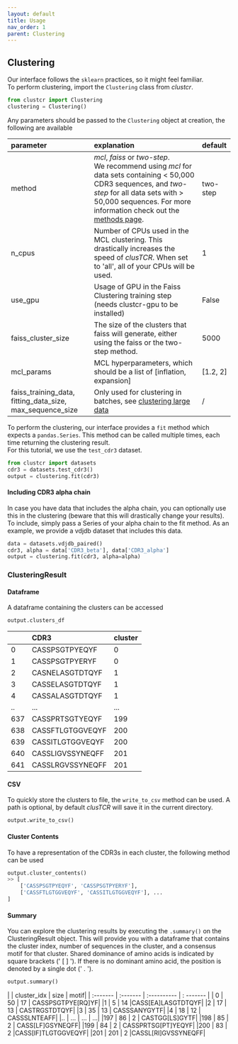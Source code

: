 ```yaml
---
layout: default
title: Usage
nav_order: 1
parent: Clustering
---
```



## Clustering

Our interface follows the `sklearn` practices, so it might feel familiar.  
To perform clustering, import the `Clustering` class from *clustcr*.

```python
from clustcr import Clustering
clustering = Clustering()
```

Any parameters should be passed to the `Clustering` object at creation, the following are available

| parameter | explanation | default |
|:-------------|:------------------|:------|
| method |  *mcl*, *faiss* or *two-step*. <br> We recommend using *mcl* for data sets containing < 50,000 CDR3 sequences, and *two-step* for all data sets with > 50,000 sequences. For more information check out the [methods page](methods). | two-step  |
| n_cpus | Number of CPUs used in the MCL clustering. This drastically increases the speed of *clusTCR*. When set to 'all', all of your CPUs will be used. | 1  |
| use_gpu | Usage of GPU in the Faiss Clustering training step (needs clustcr-gpu to be installed) | False |
| faiss_cluster_size | The size of the clusters that faiss will generate, either using the faiss or the two-step method. | 5000 |
| mcl_params | MCL hyperparameters, which should be a list of \[inflation, expansion\] | \[1.2, 2\]  |
| faiss_training_data, fitting_data_size, max_sequence_size | Only used for clustering in batches, see [clustering large data](large-data) | /  |

To perform the clustering, our interface provides a `fit` method which expects a `pandas.Series`.
This method can be called multiple times, each time returning the clustering result.  
For this tutorial, we use the `test_cdr3` dataset.

```python
from clustcr import datasets
cdr3 = datasets.test_cdr3()
output = clustering.fit(cdr3)
```

#### Including CDR3 alpha chain
In case you have data that includes the alpha chain, you can optionally use this in the clustering (beware that this will drastically change your results).
To include, simply pass a Series of your alpha chain to the fit method.
As an example, we provide a vdjdb dataset that includes this data.

```python
data = datasets.vdjdb_paired()
cdr3, alpha = data['CDR3_beta'], data['CDR3_alpha']
output = clustering.fit(cdr3, alpha=alpha)
```

### ClusteringResult

#### Dataframe

A dataframe containing the clusters can be accessed 

```python
output.clusters_df
```

|      |           CDR3  | cluster |
| :------- | :------- | :---------- |
| 0   |   CASSPSGTPYEQYF |       0 |
| 1   |   CASSPSGTPYERYF |       0 | 
| 2   |  CASNELASGTDTQYF |       1 |
| 3   |  CASSELASGTDTQYF |      1 |
| 4   |  CASSALASGTDTQYF |       1 |
| ..  |              ... |     ... |
| 637 |  CASSPRTSGTYEQYF |    199 |
| 638 | CASSFTLGTGGVEQYF |     200 |
| 639 | CASSITLGTGGVEQYF |     200 |
| 640 | CASSLIGVSSYNEQFF |     201 |
| 641 |  CASSLRGVSSYNEQFF |      201 |

#### CSV

To quickly store the clusters to file, the `write_to_csv` method can be used.
A path is optional, by default *clusTCR* will save it in the current directory.
```python
output.write_to_csv()
```

#### Cluster Contents

To have a representation of the CDR3s in each cluster, the following method can be used
```python
output.cluster_contents()
>> [
    ['CASSPSGTPYEQYF', 'CASSPSGTPYERYF'], 
    ['CASSFTLGTGGVEQYF', 'CASSITLGTGGVEQYF'], ...
]
```



#### Summary

You can explore the clustering results by executing the `.summary()` on the ClusteringResult object. 
This will provide you with a dataframe that contains the cluster index, number of sequences in the cluster, and a consensus motif for that cluster. 
Shared dominance of amino acids is indicated by square brackets (' [ ] ').
If there is no dominant amino acid, the position is denoted by a single dot (' . ').

```python
output.summary()
```

|   |  cluster_idx | size  |              motif|
| :------- | :------- | :---------- | : ------- |
| 0 |            50 |   17 |   CASSPSGTPYE[RQ]YF|
|1  |           5   | 14   |CASS[EA]LASGTDTQYF|
|2  |           17  |  13  |      CASTRGSTDTQYF|
|3  |           35  |  13  |       CASSSANYGYTF|
|4  |           18  |  12  |       CASSSLNTEAFF|
|.. |          ...  | ...  |                ...|
|197 |          86  |   2  |     CASTGG[LS]GYTF|
|198 |          85  |   2  |   CASS[LF]GSYNEQFF|
|199 |          84  |   2  | CASSPRTSG[PT]YEQYF|
|200 |          83  |   2  |CASS[IF]TLGTGGVEQYF|
|201 |         201  |   2  |CASSL[RI]GVSSYNEQFF|
